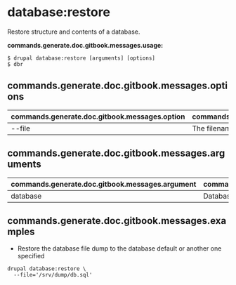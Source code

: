 # database:restore
Restore structure and contents of a database.

**commands.generate.doc.gitbook.messages.usage:**
```
$ drupal database:restore [arguments] [options]
$ dbr
```

## commands.generate.doc.gitbook.messages.options
commands.generate.doc.gitbook.messages.option | commands.generate.doc.gitbook.messages.details
-------|-------------
--file | The filename for your database backup file

## commands.generate.doc.gitbook.messages.arguments
commands.generate.doc.gitbook.messages.argument | commands.generate.doc.gitbook.messages.details
---------|-------------
database | Database key from settings.php

## commands.generate.doc.gitbook.messages.examples
* Restore the database file dump to the database default or another one specified
```
drupal database:restore \
  --file='/srv/dump/db.sql'
```
